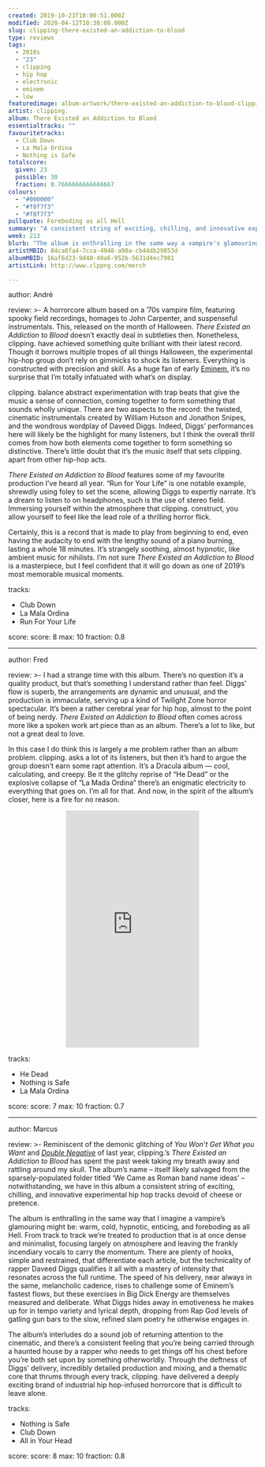 ```yaml
---
created: 2019-10-23T10:00:51.000Z
modified: 2020-04-12T10:38:08.000Z
slug: clipping-there-existed-an-addiction-to-blood
type: reviews
tags:
  - 2010s
  - "23"
  - clipping
  - hip hop
  - electronic
  - eminem
  - low
featuredimage: album-artwork/there-existed-an-addiction-to-blood-clipping.jpg
artist: clipping.
album: There Existed an Addiction to Blood
essentialtracks: ""
favouritetracks:
  - Club Down
  - La Mala Ordina
  - Nothing is Safe
totalscore:
  given: 23
  possible: 30
  fraction: 0.7666666666666667
colours:
  - "#000000"
  - "#f8f7f3"
  - "#f8f7f3"
pullquote: Foreboding as all Hell
summary: "A consistent string of exciting, chilling, and innovative experimental hip hop tracks devoid of cheese or pretence. The album is enthralling in the same way that I imagine a vampire's glamouring might be: warm, cold, hypnotic, enticing, and foreboding as all Hell."
week: 213
blurb: "The album is enthralling in the same way a vampire's glamouring might be: warm, cold, hypnotic, enticing, and foreboding as all Hell."
artistMBID: 84ca8fa4-7cca-4948-a90a-cb44db29853d
albumMBID: 16af6d23-9d40-49a6-952b-5631d4ec7981
artistLink: http://www.clppng.com/merch

---
```

author: André

review: >-
  A horrorcore album based on a ’70s vampire film, featuring spooky field recordings, homages to John Carpenter, and suspenseful instrumentals. This, released on the month of Halloween. *There Existed an Addiction to Blood* doesn’t exactly deal in subtleties then. Nonetheless, clipping. have achieved something quite brilliant with their latest record. Though it borrows multiple tropes of all things Halloween, the experimental hip-hop group don’t rely on gimmicks to shock its listeners. Everything is constructed with precision and skill. As a huge fan of early [Eminem](/reviews/eminem-the-marshall-mathers-lp/), it’s no surprise that I’m totally infatuated with what’s on display.

  clipping. balance abstract experimentation with trap beats that give the music a sense of connection, coming together to form something that sounds wholly unique. There are two aspects to the record: the twisted, cinematic instrumentals created by William Hutson and Jonathon Snipes, and the wondrous wordplay of Daveed Diggs. Indeed, Diggs’ performances here will likely be the highlight for many listeners, but I think the overall thrill comes from how both elements come together to form something so distinctive. There’s little doubt that it’s the music itself that sets clipping. apart from other hip-hop acts.

  *There Existed an Addiction to Blood* features some of my favourite production I’ve heard all year. “Run for Your Life” is one notable example, shrewdly using foley to set the scene, allowing Diggs to expertly narrate. It’s a dream to listen to on headphones, such is the use of stereo field. Immersing yourself within the atmosphere that clipping. construct, you allow yourself to feel like the lead role of a thrilling horror flick. 
  
  Certainly, this is a record that is made to play from beginning to end, even having the audacity to end with the lengthy sound of a piano burning, lasting a whole 18 minutes. It’s strangely soothing, almost hypnotic, like ambient music for nihilists. I’m not sure *There Existed an Addiction to Blood* is a masterpiece, but I feel confident that it will go down as one of 2019’s most memorable musical moments.

tracks:
  - Club Down
  - ­­La Mala Ordina
  - ­­Run For Your Life

score:
  score: 8
  max: 10
  fraction: 0.8

---
author: Fred

review: >-
  I had a strange time with this album. There’s no question it’s a quality product, but that’s something I understand rather than feel. Diggs’ flow is superb, the arrangements are dynamic and unusual, and the production is immaculate, serving up a kind of Twilight Zone horror spectacular. It’s been a rather cerebral year for hip hop, almost to the point of being nerdy. *There Existed an Addiction to Blood* often comes across more like a spoken work art piece than as an album. There’s a lot to like, but not a great deal to love.

  In this case I do think this is largely a me problem rather than an album problem. clipping. asks a lot of its listeners, but then it’s hard to argue the group doesn’t earn some rapt attention. It’s a Dracula album — cool, calculating, and creepy. Be it the glitchy reprise of “He Dead” or the explosive collapse of “La Mada Ordina” there’s an enigmatic electricity to everything that goes on. I’m all for that. And now, in the spirit of the album’s closer, here is a fire for no reason.

  <center><iframe class="giphy-embed" src="https://giphy.com/embed/XUTPza8I8MyVG" width="270" height="480" frameborder="0" allowfullscreen="allowfullscreen"></iframe></center>

tracks:
  - He Dead
  - ­­Nothing is Safe
  - ­­La Mala Ordina

score:
  score: 7
  max: 10
  fraction: 0.7

---
author: Marcus

review: >-
  Reminiscent of the demonic glitching of *You Won’t Get What you Want* and [*Double Negative*](/reviews/low-double-negative/) of last year, clipping.’s *There Existed an Addiction to Blood* has spent the past week taking my breath away and rattling around my skull. The album’s name – itself likely salvaged from the sparsely-populated folder titled ‘We Came as Roman band name ideas’ – notwithstanding, we have in this album a consistent string of exciting, chilling, and innovative experimental hip hop tracks devoid of cheese or pretence.

  The album is enthralling in the same way that I imagine a vampire’s glamouring might be: warm, cold, hypnotic, enticing, and foreboding as all Hell. From track to track we’re treated to production that is at once dense and minimalist, focusing largely on atmosphere and leaving the frankly incendiary vocals to carry the momentum. There are plenty of hooks, simple and restrained, that differentiate each article, but the technicality of rapper Daveed Diggs qualifies it all with a mastery of intensity that resonates across the full runtime. The speed of his delivery, near always in the same, melancholic cadence, rises to challenge some of Eminem’s fastest flows, but these exercises in Big Dick Energy are themselves measured and deliberate. What Diggs hides away in emotiveness he makes up for in tempo variety and lyrical depth, dropping from Rap God levels of gatling gun bars to the slow, refined slam poetry he otherwise engages in.

  The album’s interludes do a sound job of returning attention to the cinematic, and there’s a consistent feeling that you’re being carried through a haunted house by a rapper who needs to get things off his chest before you’re both set upon by something otherworldly. Through the deftness of Diggs’ delivery, incredibly detailed production and mixing, and a thematic core that thrums through every track, clipping. have delivered a deeply exciting brand of industrial hip hop-infused horrorcore that is difficult to leave alone.

tracks:
  - Nothing is Safe
  - ­­Club Down
  - ­­All in Your Head

score:
  score: 8
  max: 10
  fraction: 0.8
